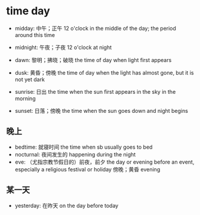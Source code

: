 # time day

- midday: 中午；正午 12 o'clock in the middle of the day; the period around this time
- midnight: 午夜；子夜 12 o'clock at night

- dawn: 黎明；拂晓；破晓 the time of day when light first appears
- dusk: 黄昏；傍晚 the time of day when the light has almost gone, but it is not yet dark
- sunrise: 日出 the time when the sun first appears in the sky in the morning
- sunset: 日落；傍晚 the time when the sun goes down and night begins


##  晚上

- bedtime: 就寝时间 the time when sb usually goes to bed
- nocturnal: 夜间发生的 happening during the night
- eve: （尤指宗教节假日的）前夜，前夕 the day or evening before an event, especially a religious festival or holiday 傍晚；黄昏 evening

## 某一天

- yesterday: 在昨天 on the day before today
